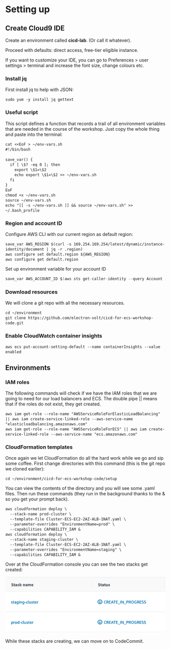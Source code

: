# Setting up

## Create Cloud9 IDE

Create an environment called **cicd-lab**. (Or call it whatever).

Proceed with defaults: direct access, free-tier eligible instance.&#x20;

If you want to customize your IDE, you can go to Preferences > user settings > terminal and increase the font size, change colours etc. &#x20;

### Install jq

First install jq to help with JSON:

```
sudo yum -y install jq gettext
```

### Useful script

This script defines a function that records a trail of all environment variables that are needed in the course of the workshop. Just copy the whole thing and paste into the terminal:

```clike
cat <<EoF > ~/env-vars.sh
#!/bin/bash

save_var() {
  if [ \$? -eq 0 ]; then
    export \$1=\$2
    echo export \$1=\$2 >> ~/env-vars.sh
  fi
}
EoF
chmod +x ~/env-vars.sh
source ~/env-vars.sh
echo "[[ -s ~/env-vars.sh ]] && source ~/env-vars.sh" >> ~/.bash_profile

```

### Region and account ID

Configure AWS CLI with our current region as default region:

```
save_var AWS_REGION $(curl -s 169.254.169.254/latest/dynamic/instance-identity/document | jq -r .region) 
aws configure set default.region ${AWS_REGION} 
aws configure get default.region
```

Set up environment variable for your account ID

```c
save_var AWS_ACCOUNT_ID $(aws sts get-caller-identity --query Account --output text)
```

### Download resources

We will clone a git repo with all the necessary resources.&#x20;

```
cd ~/environment 
git clone https://github.com/electron-volt/cicd-for-ecs-workshop-code.git
```

### Enable CloudWatch container insights

```
aws ecs put-account-setting-default --name containerInsights --value enabled
```

## Environments&#x20;

### IAM roles

The following commands will check if we have the IAM roles that we are going to need for our load balancers and ECS. The double pipe || means that if the roles do not exist, they get created.&#x20;

```
aws iam get-role --role-name "AWSServiceRoleForElasticLoadBalancing" || aws iam create-service-linked-role --aws-service-name "elasticloadbalancing.amazonaws.com"
aws iam get-role --role-name "AWSServiceRoleForECS" || aws iam create-service-linked-role --aws-service-name "ecs.amazonaws.com"
```

### CloudFormation templates

Once again we let CloudFormation do all the hard work while we go and sip some coffee. First change directories with this command (this is the git repo we cloned earlier):

```
cd ~/environment/cicd-for-ecs-workshop-code/setup 
```

You can view the contents of the directory and you will see some .yaml files. Then run these commands (they run in the background thanks to the & so you get your prompt back).&#x20;

```
aws cloudformation deploy \
  --stack-name prod-cluster \
  --template-file Cluster-ECS-EC2-2AZ-ALB-1NAT.yaml \
  --parameter-overrides "EnvironmentName=prod" \
  --capabilities CAPABILITY_IAM &
aws cloudformation deploy \
  --stack-name staging-cluster \
  --template-file Cluster-ECS-EC2-2AZ-ALB-1NAT.yaml \
  --parameter-overrides "EnvironmentName=staging" \
  --capabilities CAPABILITY_IAM &  
```

Over at the CloudFormation console you can see the two stacks get created:

![CF stacks](<../../.gitbook/assets/image (333).png>)

While these stacks are creating, we can move on to CodeCommit.&#x20;
